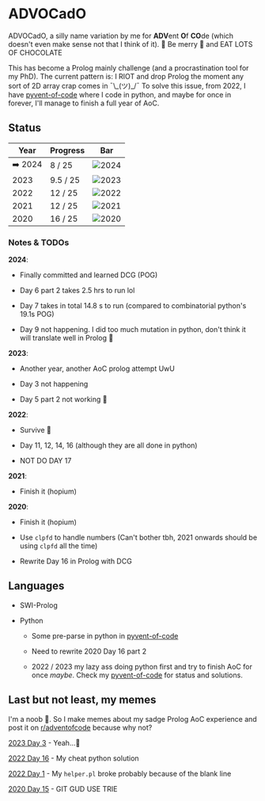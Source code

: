 # ADVOCadO

ADVOCadO, a silly name variation by me for **ADV**ent **O**f **CO**de (which
doesn't even make sense not that I think of it). 🎄 Be merry 🎄 and EAT LOTS OF
CHOCOLATE

This has become a Prolog mainly challenge (and a procrastination tool for my
PhD). The current pattern is: I RIOT and drop Prolog the moment any sort of 2D
array crap comes in ¯\\\_(ツ)\_/¯ To solve this issue, from 2022, I have
[pyvent-of-code](https://github.com/kittykg/pyvent-of-code) where I code in
python, and maybe for once in forever, I'll manage to finish a full year of AoC.

## Status

Year    | Progress | Bar
------- | -------- | --------------------------------------
➡️ 2024  | 8 / 25   | ![2024](https://geps.dev/progress/32/)
2023    | 9.5 / 25 | ![2023](https://geps.dev/progress/38/)
2022    | 12 / 25  | ![2022](https://geps.dev/progress/48/)
2021    | 12 / 25  | ![2021](https://geps.dev/progress/48/)
2020    | 16 / 25  | ![2020](https://geps.dev/progress/64/)

### Notes & TODOs

**2024**:

- Finally committed and learned DCG (POG)

- Day 6 part 2 takes 2.5 hrs to run lol

- Day 7 takes in total 14.8 s to run (compared to combinatorial python's 19.1s
  POG)

- Day 9 not happening. I did too much mutation in python, don't think it will
  translate well in Prolog 🥲

**2023**:

- Another year, another AoC prolog attempt UwU

- Day 3 not happening

- Day 5 part 2 not working 🥲

**2022**:

- Survive 🥲

- Day 11, 12, 14, 16 (although they are all done in python)

- NOT DO DAY 17

**2021**:

- Finish it (hopium)

**2020**:

- Finish it (hopium)

- Use `clpfd` to handle numbers (Can't bother tbh, 2021 onwards should be using
  `clpfd` all the time)

- Rewrite Day 16 in Prolog with DCG

## Languages

- SWI-Prolog

- Python

  - Some pre-parse in python in [pyvent-of-code](https://github.com/kittykg/pyvent-of-code)

  - Need to rewrite 2020 Day 16 part 2

  - 2022 / 2023 my lazy ass doing python first and try to finish AoC for once
    _maybe_. Check my
    [pyvent-of-code](https://github.com/kittykg/pyvent-of-code) for status and
    solutions.

## Last but not least, my memes

I'm a noob 🤡. So I make memes about my sadge Prolog AoC experience and post it
on [r/adventofcode](https://www.reddit.com/r/adventofcode/) because why not?

[2023 Day 3](https://www.reddit.com/r/adventofcode/comments/189rk3u/2023_day_3prolog_bye_guys_see_you_next_year/) - Yeah...🫠

[2022 Day 16](https://www.reddit.com/r/adventofcode/comments/znjzjm/2022_day_16_if_a_solution_gives_me_a_star_then/) - My cheat python solution

[2022 Day 1](https://www.reddit.com/r/adventofcode/comments/z9qh64/2022_day_1prolog_spent_30min_figuring_out_how_to/?utm_source=share&utm_medium=web2x&context=3) - My `helper.pl` broke probably because of the blank line

[2020 Day 15](https://www.reddit.com/r/adventofcode/comments/kdkn37/2020_day_15_part_2_im_still_waiting/?utm_source=share&utm_medium=web2x&context=3) - GIT GUD USE TRIE

